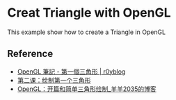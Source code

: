 # Creat Triangle with OpenGL

This example show how to create a Triangle in OpenGL


## Reference

- [OpenGL 筆記 - 第一個三角形 | r0yblog](http://blog.roy4801.tw/2020/06/30/opengl/opengl-note-2/)
- [第二课：绘制第一个三角形](http://www.opengl-tutorial.org/cn/beginners-tutorials/tutorial-2-the-first-triangle/)
- [OpenGL：开篇和简单三角形绘制_羊羊2035的博客](https://blog.csdn.net/yinhun2012/article/details/96477241)

